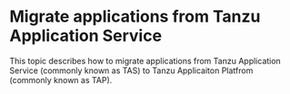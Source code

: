 # Migrate applications from Tanzu Application Service

This topic describes how to migrate applications from Tanzu Application Service
(commonly known as TAS) to Tanzu Applicaiton Platfrom (commonly known as TAP).
